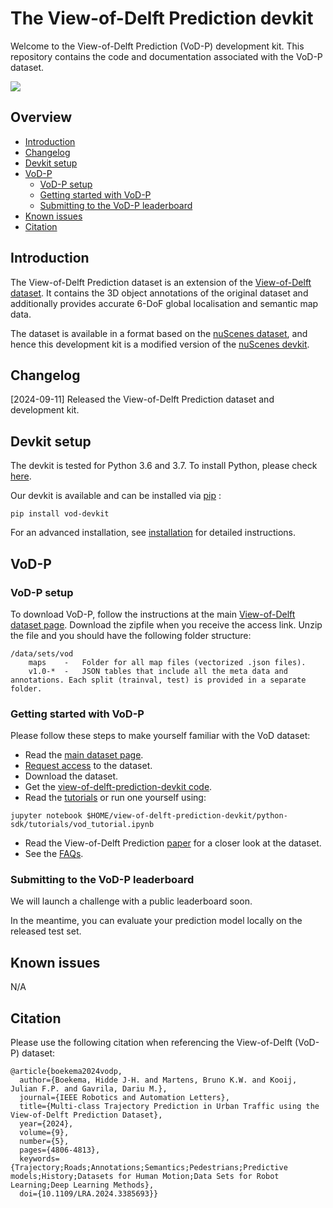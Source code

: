 # The View-of-Delft Prediction devkit
Welcome to the View-of-Delft Prediction (VoD-P) development kit. This repository contains the code and documentation associated with the VoD-P dataset.

![](TODO)

## Overview
- [Introduction](#introduction)
- [Changelog](#changelog)
- [Devkit setup](#devkit-setup)
- [VoD-P](#vod-p)
  - [VoD-P setup](#vod-p-setup)
  - [Getting started with VoD-P](#getting-started-with-vod-p)
  - [Submitting to the VoD-P leaderboard](#submitting-to-the-vod-p-leaderboard)
- [Known issues](#known-issues)
- [Citation](#citation)

## Introduction 
The View-of-Delft Prediction dataset is an extension of the [View-of-Delft dataset](https://intelligent-vehicles.org/datasets/view-of-delft/). It contains the 3D object annotations of the original dataset and additionally provides accurate 6-DoF global localisation and semantic map data.

The dataset is available in a format based on the [nuScenes dataset](https://www.nuscenes.org/), and hence this development kit is a modified version of the [nuScenes devkit](https://github.com/nutonomy/nuscenes-devkit).


## Changelog
[2024-09-11] Released the View-of-Delft Prediction dataset and development kit.

## Devkit setup
The devkit is tested for Python 3.6 and 3.7.
To install Python, please check [here](https://github.com/nutonomy/view-of-delft-prediction-devkit/blob/master/docs/installation.md#install-python).

Our devkit is available and can be installed via [pip](https://pip.pypa.io/en/stable/installing/) :
```
pip install vod-devkit
```

For an advanced installation, see [installation](docs/installation.md) for detailed instructions.


## VoD-P

### VoD-P setup
To download VoD-P, follow the instructions at the main [View-of-Delft dataset page](https://intelligent-vehicles.org/datasets/view-of-delft/).
Download the zipfile when you receive the access link. 
Unzip the file and you should have the following folder structure:
```
/data/sets/vod
    maps	-	Folder for all map files (vectorized .json files).
    v1.0-*	-	JSON tables that include all the meta data and annotations. Each split (trainval, test) is provided in a separate folder.
```


### Getting started with VoD-P

Please follow these steps to make yourself familiar with the VoD dataset:
- Read the [main dataset page](https://intelligent-vehicles.org/datasets/view-of-delft/).
- [Request access](https://docs.google.com/forms/d/e/1FAIpQLSdKvkuKbzmJTn8raJBAWgekAJCpaQLS_ED63sUS89Ezo61RCQ/viewform) to the dataset.
- Download the dataset.
- Get the [view-of-delft-prediction-devkit code](https://github.com/tudelft-iv/vod-devkit/tree/main).
- Read the [tutorials](https://github.com/tudelft-iv/view-of-delft-prediction-devkit/tree/main/python-sdk/tutorials) or run one yourself using:
```
jupyter notebook $HOME/view-of-delft-prediction-devkit/python-sdk/tutorials/vod_tutorial.ipynb
```
- Read the View-of-Delft Prediction [paper](https://ieeexplore.ieee.org/document/10493110) for a closer look at the dataset.
- See the [FAQs](https://github.com/tudelft-iv/view-of-delft-prediction-devkit/blob/main/docs/faqs.md).


### Submitting to the VoD-P leaderboard

We will launch a challenge with a public leaderboard soon.

In the meantime, you can evaluate your prediction model locally on the released test set.


## Known issues
N/A

## Citation
Please use the following citation when referencing the View-of-Delft (VoD-P) dataset:
```
@article{boekema2024vodp,
  author={Boekema, Hidde J-H. and Martens, Bruno K.W. and Kooij, Julian F.P. and Gavrila, Dariu M.},
  journal={IEEE Robotics and Automation Letters}, 
  title={Multi-class Trajectory Prediction in Urban Traffic using the View-of-Delft Prediction Dataset}, 
  year={2024},
  volume={9},
  number={5},
  pages={4806-4813},
  keywords={Trajectory;Roads;Annotations;Semantics;Pedestrians;Predictive models;History;Datasets for Human Motion;Data Sets for Robot Learning;Deep Learning Methods},
  doi={10.1109/LRA.2024.3385693}}

```


